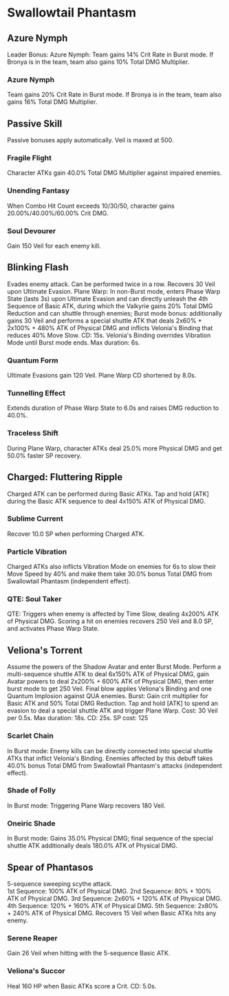 # Swallowtail Phantasm

## Azure Nymph

Leader Bonus:
Azure Nymph: Team gains 14% Crit Rate in Burst mode. If Bronya is in the team, team also gains 10% Total DMG Multiplier.

### Azure Nymph

Team gains 20% Crit Rate in Burst mode. If Bronya is in the team, team also gains 16% Total DMG Multiplier.

## Passive Skill

Passive bonuses apply automatically.
Veil is maxed at 500.

### Fragile Flight

Character ATKs gain 40.0% Total DMG Multiplier against impaired enemies.

### Unending Fantasy

When Combo Hit Count exceeds 10/30/50, character gains 20.00%/40.00%/60.00% Crit DMG.

### Soul Devourer

Gain 150 Veil for each enemy kill.

## Blinking Flash

Evades enemy attack. Can be performed twice in a row.
Recovers 30 Veil upon Ultimate Evasion.
Plane Warp: In non-Burst mode, enters Phase Warp State (lasts 3s) upon Ultimate Evasion and can directly unleash the 4th Sequence of Basic ATK, during which the Valkyrie gains 20% Total DMG Reduction and can shuttle through enemies;
Burst mode bonus: additionally gains 30 Veil and performs a special shuttle ATK that deals 2x60% + 2x100% + 480% ATK of Physical DMG and inflicts Velonia's Binding that reduces 40% Move Slow. CD: 15s.
Velonia's Binding overrides Vibration Mode until Burst mode ends. Max duration: 6s.

### Quantum Form

Ultimate Evasions gain 120 Veil. Plane Warp CD shortened by 8.0s.

### Tunnelling Effect

Extends duration of Phase Warp State to 6.0s and raises DMG reduction to 40.0%.

### Traceless Shift

During Plane Warp, character ATKs deal 25.0% more Physical DMG and get 50.0% faster SP recovery.

## Charged: Fluttering Ripple

Charged ATK can be performed during Basic ATKs.
Tap and hold [ATK] during the Basic ATK sequence to deal 4x150% ATK of Physical DMG.

### Sublime Current

Recover 10.0 SP when performing Charged ATK.

### Particle Vibration

Charged ATKs also inflicts Vibration Mode on enemies for 6s to slow their Move Speed by 40% and make them take 30.0% bonus Total DMG from Swallowtail Phantasm (independent effect).

### QTE: Soul Taker

QTE: Triggers when enemy is affected by Time Slow, dealing 4x200% ATK of Physical DMG. Scoring a hit on enemies recovers 250 Veil and 8.0 SP, and activates Phase Warp State.

## Veliona's Torrent

Assume the powers of the Shadow Avatar and enter Burst Mode.
Perform a multi-sequence shuttle ATK to deal 6x150% ATK of Physical DMG, gain Avatar powers to deal 2x200% + 600% ATK of Physical DMG, then enter burst mode to get 250 Veil.
Final blow applies Veliona's Binding and one Quantum Implosion against QUA enemies.
Burst: Gain crit multiplier for Basic ATK and 50% Total DMG Reduction. Tap and hold [ATK] to spend an evasion to deal a special shuttle ATK and trigger Plane Warp.
Cost: 30 Veil per 0.5s. Max duration: 18s.
CD: 25s. SP cost: 125

### Scarlet Chain

In Burst mode: Enemy kills can be directly connected into special shuttle ATKs that inflict Velonia's Binding. Enemies affected by this debuff takes 40.0% bonus Total DMG from Swallowtail Phantasm's attacks (independent effect).

### Shade of Folly

In Burst mode: Triggering Plane Warp recovers 180 Veil.

### Oneiric Shade

In Burst mode: Gains 35.0% Physical DMG; final sequence of the special shuttle ATK additionally deals 180.0% ATK of Physical DMG.

## Spear of Phantasos

5-sequence sweeping scythe attack.<br>
1st Sequence: 100% ATK of Physical DMG.
2nd Sequence: 80% + 100% ATK of Physical DMG.
3rd Sequence: 2x60% + 120% ATK of Physical DMG.
4th Sequence: 120% + 160% ATK of Physical DMG.
5th Sequence: 2x80% + 240% ATK of Physical DMG.
Recovers 15 Veil when Basic ATKs hits any enemy.

### Serene Reaper

Gain 26 Veil when hitting with the 5-sequence Basic ATK.

### Veliona's Succor

Heal 160 HP when Basic ATKs score a Crit. CD: 5.0s.